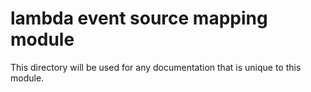 # lambda event source mapping module

This directory will be used for any documentation that is unique to this module.
